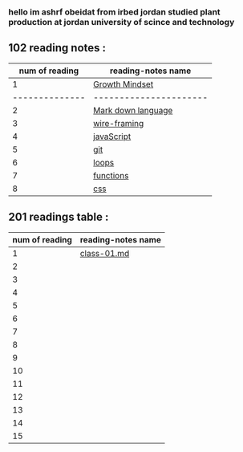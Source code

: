 


### hello im ashrf obeidat from irbed jordan studied plant production at jordan university of scince and technology


## 102 reading notes :
|num of reading|  reading-notes name|
|--------------|----------------------|
|1             |        [ Growth Mindset ](https://ashrf288.github.io/Reading-notes/grwoth-mindset)|
|--------------|----------------------|
|2             | [Mark down language](https://ashrf288.github.io/Reading-notes/markDown-language)|
|3             | [wire-framing](https://ashrf288.github.io/Reading-notes/wire-framing)|
|4             | [javaScript](https://ashrf288.github.io/Reading-notes/java-script)|
|5             | [git](https://ashrf288.github.io/Reading-notes/Git)|
|6             | [loops](https://ashrf288.github.io/Reading-notes/loops)|
|7             | [functions](https://ashrf288.github.io/Reading-notes/functions)|
|8             | [css](https://ashrf288.github.io/Reading-notes/css)|



## 201 readings table :


|num of reading|  reading-notes name|
|--------------|----------------------|
| 1    | [class-01.md](https://ashrf288.github.io/Reading-notes/class-01) |
|2     |   |
| 3    | |
|4     |  |
| 5    | |
|6     |  |
| 7    |  |
|8     |  |
| 9    | |
|10     |  |
| 11    |  |
|12     | |
| 13    | |
|14     | |
| 15    |  |







